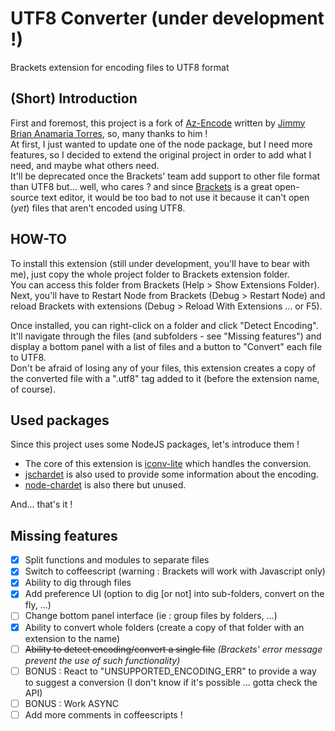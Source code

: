 UTF8 Converter (under development !)
=========

Brackets extension for encoding files to UTF8 format

(Short) Introduction
-----------------
First and foremost, this project is a fork of [Az-Encode](https://github.com/Azakur4/Az-Encode) written by [Jimmy Brian Anamaria Torres](https://github.com/Azakur4), so, many thanks to him !  
At first, I just wanted to update one of the node package, but I need more features, so I decided to extend the original project in order to add what I need, and maybe what others need.  
It'll be deprecated once the Brackets' team add support to other file format than UTF8 but... well, who cares ? and since [Brackets](https://github.com/adobe/brackets) is a great open-source text editor, it would be too bad to not use it because it can't open (*yet*) files that aren't encoded using UTF8.

HOW-TO
------------------
To install this extension (still under development, you'll have to bear with me), just copy the whole project folder to Brackets extension folder.  
You can access this folder from Brackets (Help > Show Extensions Folder).  
Next, you'll have to Restart Node from Brackets (Debug > Restart Node) and reload Brackets with extensions (Debug > Reload With Extensions ... or F5).

Once installed, you can right-click on a folder and click "Detect Encoding".  
It'll navigate through the files (and subfolders - see "Missing features") and display a bottom panel with a list of files and a button to "Convert" each file to UTF8.  
Don't be afraid of losing any of your files, this extension creates a copy of the converted file with a ".utf8" tag added to it (before the extension name, of course).

Used packages
--------------------
Since this project uses some NodeJS packages, let's introduce them !
- The core of this extension is [iconv-lite](https://github.com/ashtuchkin/iconv-lite) which handles the conversion.
- [jschardet](https://github.com/aadsm/jschardet) is also used to provide some information about the encoding.
- [node-chardet](https://github.com/runk/node-chardet) is also there but unused.  

And... that's it !

Missing features
---------------
- [x] Split functions and modules to separate files
- [x] Switch to coffeescript (warning : Brackets will work with Javascript only)
- [x] Ability to dig through files
- [x] Add preference UI (option to dig [or not] into sub-folders, convert on the fly, ...)
- [ ] Change bottom panel interface (ie : group files by folders, ...)
- [x] Ability to convert whole folders (create a copy of that folder with an extension to the name)
- [ ] ~~Ability to detect encoding/convert a single file~~ _(Brackets' error message prevent the use of such functionality)_
- [ ] BONUS : React to "UNSUPPORTED_ENCODING_ERR" to provide a way to suggest a conversion (I don't know if it's possible ... gotta check the API)
- [ ] BONUS : Work ASYNC 
- [ ] Add more comments in coffeescripts !
